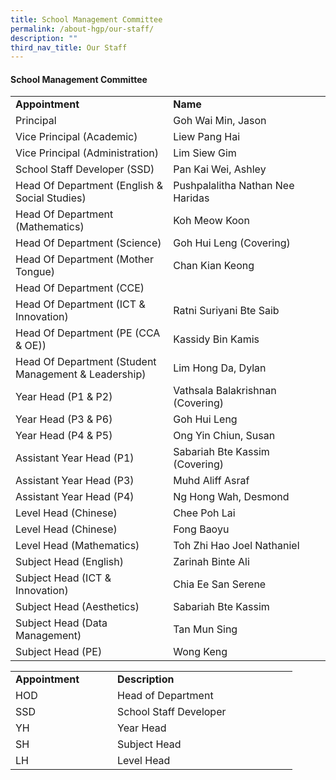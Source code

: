 ```yaml
---
title: School Management Committee
permalink: /about-hgp/our-staff/
description: ""
third_nav_title: Our Staff
---
```

<h4><strong>School Management Committee</strong></h4>
<table width="0">
<tbody>
<tr>
<td style="text-align: left;" width="301"><strong>Appointment</strong></td>
<td style="text-align: left;" width="312"><strong>Name</strong></td>
</tr>
<tr>
<td width="301">Principal</td>
<td width="312">Goh Wai Min, Jason</td>
</tr>
<tr>
<td width="301">Vice Principal (Academic)</td>
<td width="312">Liew Pang Hai</td>
</tr>
<tr>
<td width="301">Vice Principal (Administration)</td>
<td width="312">Lim Siew Gim</td>
</tr>
<tr>
<td width="301">School Staff Developer (SSD)</td>
<td width="312">Pan Kai Wei, Ashley</td>
</tr>
<tr>
<td width="301">Head Of Department (English &amp; Social Studies)</td>
<td width="312">Pushpalalitha Nathan Nee Haridas</td>
</tr>
<tr>
<td width="301">Head Of Department (Mathematics)</td>
<td width="312">Koh Meow Koon</td>
</tr>
<tr>
<td width="301">Head Of Department (Science)</td>
<td width="312">Goh Hui Leng (Covering)</td>
</tr>
<tr>
<td width="301">Head Of Department (Mother Tongue)</td>
<td width="312">Chan Kian Keong</td>
</tr>
<tr>
<td width="301">Head Of Department (CCE)</td>
<td width="312"></td>
</tr>
<tr>
<td width="301">Head Of Department (ICT &amp; Innovation)</td>
<td width="312">Ratni Suriyani Bte Saib</td>
</tr>
<tr>
<td width="301">Head Of Department (PE (CCA &amp; OE))</td>
<td width="312">Kassidy Bin Kamis</td>
</tr>
<tr>
	<td width="301">Head Of Department (Student Management &amp; Leadership)</td>
<td width="312">Lim Hong Da, Dylan</td>
</tr>
<tr>
<td width="301">Year Head (P1 &amp; P2)</td>
<td width="312">Vathsala Balakrishnan (Covering)</td>
</tr>
<tr>
<td width="301">Year Head (P3 &amp; P6)</td>
<td width="312">Goh Hui Leng</td>
</tr>
<tr>
<td width="301">Year Head (P4 &amp; P5)</td>
<td width="312">Ong Yin Chiun, Susan</td>
</tr>
<tr>
<td width="301">Assistant Year Head (P1)</td>
<td width="312">Sabariah Bte Kassim (Covering)</td>
</tr>
<tr>
<td width="301">Assistant Year Head (P3)</td>
<td width="312">Muhd Aliff Asraf</td>
</tr>
<tr>
<td width="301">Assistant Year Head (P4)</td>
<td width="312">Ng Hong Wah, Desmond</td>
</tr>
<tr>
<td width="301">Level Head (Chinese)</td>
<td width="312">Chee Poh Lai</td>
</tr>
<tr>
<td width="301">Level Head (Chinese)</td>
<td width="312">Fong Baoyu</td>
</tr>
<tr>
<td width="301">Level Head (Mathematics)</td>
<td width="312">Toh Zhi Hao Joel Nathaniel</td>
</tr>
<tr>
<td width="301">Subject Head (English)</td>
<td width="312">Zarinah Binte Ali</td>
</tr>
<tr>
<td width="301">Subject Head (ICT &amp; Innovation)</td>
<td width="312">Chia Ee San Serene</td>
</tr>
<tr>
<td width="301">Subject Head (Aesthetics)</td>
<td width="312">Sabariah Bte Kassim</td>
</tr>
<tr>
<td width="301">Subject Head (Data Management)</td>
<td width="312">Tan Mun Sing</td>
</tr>
<tr>
<td width="301">Subject Head (PE)</td>
<td width="312">Wong Keng</td>
</tr>
</tbody>
</table>
<table width="0">
<tbody>
<tr>
<td width="147"><strong>Appointment</strong></td>
<td width="272"><strong>Description</strong></td>
</tr>
<tr>
<td width="147">HOD</td>
<td width="272">Head of Department</td>
</tr>
<tr>
<td width="147">SSD</td>
<td width="272">School Staff Developer</td>
</tr>
<tr>
<td width="147">YH</td>
<td width="272">Year Head</td>
</tr>
<tr>
<td width="147">SH</td>
<td width="272">Subject Head</td>
</tr>
<tr>
<td width="147">LH</td>
<td width="272">Level Head</td>
</tr>
</tbody>
</table>